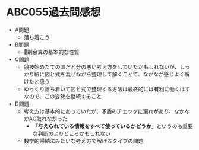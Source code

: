 # ABC055過去問感想

- A問題
    - 落ち着こう
- B問題
    - 剰余算の基本的な性質
- C問題
    - 競技始めたての頃だと分の悪い考え方をしていたかもしれないが、しっかり紙に図と式を混ぜながら整理して解くことで、なかなか感じよく解けたと思う
    - ゆっくり落ち着いて図と式で整理する方法は最終的には有利に働くはずなので、この姿勢を継続すること
- D問題
    - 考え方は基本的にあっていたが、矛盾のチェックに漏れがあり、なかなかAC取れなかった
        - 「**与えられている情報をすべて使っているかどうか**」というのも重要な判断のよりどころかもしれない
    - 数学的帰納法みたいな考え方で解けるタイプの問題
